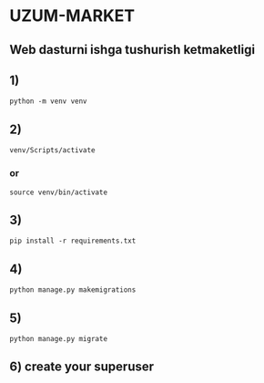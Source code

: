 # UZUM-MARKET

## Web dasturni ishga tushurish ketmaketligi

## 1)
```
python -m venv venv
```
## 2)
```angular2html
venv/Scripts/activate
```
### or
```angular2html
source venv/bin/activate
```
## 3)
```angular2html
pip install -r requirements.txt
```
## 4)

```angular2html
python manage.py makemigrations
```

## 5)

```angular2html
python manage.py migrate
```
## 6) create your superuser
